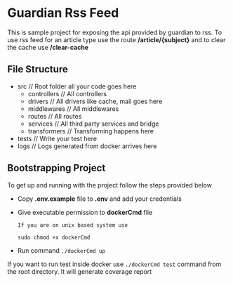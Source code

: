 # Guardian Rss Feed
This is sample project for exposing the api provided by guardian to rss. To use rss feed for an article type use the route **/article/{subject}** and to clear the cache use **/clear-cache**

## File Structure

- src       // Root folder all your code goes here
  - controllers        // All controllers
  - drivers            // All drivers like cache, mail goes here
  - middlewares        // All middlewares
  - routes             // All routes
  - services           // All third party services and bridge
  - transformers       // Transforming happens here
- tests    // Write your test here
- logs     // Logs generated from docker arrives here

## Bootstrapping Project
To get up and running with the project follow the steps provided below

- Copy **.env.example** file to **.env** and add your credentials
- Give executable permission to **dockerCmd** file
  ```
  If you are on unix based system use

  sudo chmod +x dockerCmd
  ```

- Run command ```./dockerCmd up```


If you want to run test inside docker use ```./dockerCmd test``` command from the root directory. It will generate coverage report

